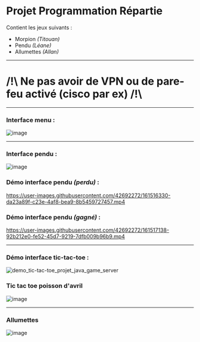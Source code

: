 # Projet Programmation Répartie

Contient les jeux suivants : 
- Morpion *(Titouan)*
- Pendu *(Léane)*
- Allumettes *(Allan)*

----------

# /!\ Ne pas avoir de VPN ou de pare-feu activé (cisco par ex) /!\

----------

### Interface menu :
![image](https://user-images.githubusercontent.com/42692272/161065037-4f51f0f6-fdf2-4ae4-8b38-c3ccd7133dd3.png)

----------

### Interface pendu :
![image](https://user-images.githubusercontent.com/42692272/161065412-184e221c-680e-4995-8d78-cd9a86c25b91.png)

### Démo interface pendu *(perdu)* :
https://user-images.githubusercontent.com/42692272/161516330-da23a89f-c23e-4af8-bea9-8b5459727457.mp4

### Démo interface pendu *(gagné)* :
https://user-images.githubusercontent.com/42692272/161517138-92b212e0-fe52-45d7-9219-7dfb009b96b9.mp4

----------

### Démo interface tic-tac-toe :
![demo_tic-tac-toe_projet_java_game_server](https://user-images.githubusercontent.com/90621409/161376115-59f8c206-624a-482a-86f8-4ce252a27cfd.gif)

### Tic tac toe poisson d'avril
![image](https://user-images.githubusercontent.com/42692272/161515597-1038d975-3d91-4379-92ea-0e28cefa9d68.png)

----------

### Allumettes 
![image](https://user-images.githubusercontent.com/42692272/161515701-3011769f-ce92-48ac-8a02-087dd0c12736.png)
